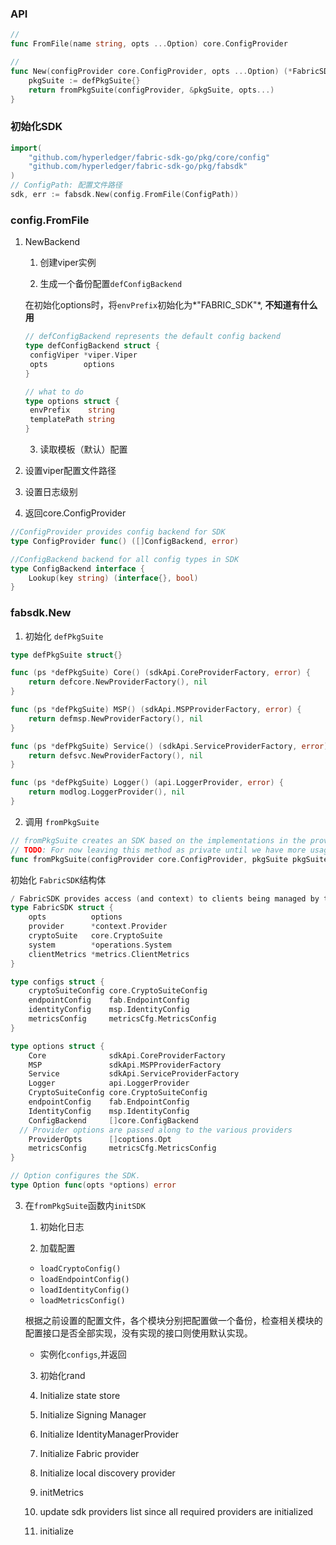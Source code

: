 ### API

```go
// 
func FromFile(name string, opts ...Option) core.ConfigProvider

//
func New(configProvider core.ConfigProvider, opts ...Option) (*FabricSDK, error) {
	pkgSuite := defPkgSuite{}
	return fromPkgSuite(configProvider, &pkgSuite, opts...)
}
```

### 初始化SDK

```go
import(
	"github.com/hyperledger/fabric-sdk-go/pkg/core/config"
	"github.com/hyperledger/fabric-sdk-go/pkg/fabsdk"
)
// ConfigPath: 配置文件路径
sdk, err := fabsdk.New(config.FromFile(ConfigPath))
```



### config.FromFile

1. NewBackend

   1) 创建viper实例

   2) 生成一个备份配置`defConfigBackend`

   在初始化options时，将`envPrefix`初始化为*"FABRIC_SDK"*,   **不知道有什么用**

   ```go
   // defConfigBackend represents the default config backend
   type defConfigBackend struct {
   	configViper *viper.Viper
   	opts        options
   }
   
   // what to do
   type options struct {
   	envPrefix    string
   	templatePath string
   }
   ```

   

   3) 读取模板（默认）配置

2. 设置viper配置文件路径
3. 设置日志级别
4. 返回core.ConfigProvider

```go
//ConfigProvider provides config backend for SDK
type ConfigProvider func() ([]ConfigBackend, error)

//ConfigBackend backend for all config types in SDK
type ConfigBackend interface {
	Lookup(key string) (interface{}, bool)
}
```

### fabsdk.New

1. 初始化 `defPkgSuite`

```go
type defPkgSuite struct{}

func (ps *defPkgSuite) Core() (sdkApi.CoreProviderFactory, error) {
	return defcore.NewProviderFactory(), nil
}

func (ps *defPkgSuite) MSP() (sdkApi.MSPProviderFactory, error) {
	return defmsp.NewProviderFactory(), nil
}

func (ps *defPkgSuite) Service() (sdkApi.ServiceProviderFactory, error) {
	return defsvc.NewProviderFactory(), nil
}

func (ps *defPkgSuite) Logger() (api.LoggerProvider, error) {
	return modlog.LoggerProvider(), nil
}
```



2. 调用 `fromPkgSuite`

```go
// fromPkgSuite creates an SDK based on the implementations in the provided pkg suite.
// TODO: For now leaving this method as private until we have more usage.
func fromPkgSuite(configProvider core.ConfigProvider, pkgSuite pkgSuite, opts ...Option) (*FabricSDK, error)
```

初始化 `FabricSDK`结构体

```go
/ FabricSDK provides access (and context) to clients being managed by the SDK.
type FabricSDK struct {
	opts          options
	provider      *context.Provider
	cryptoSuite   core.CryptoSuite
	system        *operations.System
	clientMetrics *metrics.ClientMetrics
}

type configs struct {
	cryptoSuiteConfig core.CryptoSuiteConfig
	endpointConfig    fab.EndpointConfig
	identityConfig    msp.IdentityConfig
	metricsConfig     metricsCfg.MetricsConfig
}

type options struct {
	Core              sdkApi.CoreProviderFactory
	MSP               sdkApi.MSPProviderFactory
	Service           sdkApi.ServiceProviderFactory
	Logger            api.LoggerProvider
	CryptoSuiteConfig core.CryptoSuiteConfig
	endpointConfig    fab.EndpointConfig
	IdentityConfig    msp.IdentityConfig
	ConfigBackend     []core.ConfigBackend
  // Provider options are passed along to the various providers
	ProviderOpts      []coptions.Opt 
	metricsConfig     metricsCfg.MetricsConfig
}

// Option configures the SDK.
type Option func(opts *options) error
```



3. 在`fromPkgSuite`函数内`initSDK`

   1) 初始化日志

   2) 加载配置

   * `loadCryptoConfig()`
   * `loadEndpointConfig()`
   * `loadIdentityConfig()`
   * `loadMetricsConfig()`

   根据之前设置的配置文件，各个模块分别把配置做一个备份，检查相关模块的配置接口是否全部实现，没有实现的接口则使用默认实现。

   * 实例化`configs`,并返回

   3) 初始化rand

   4) Initialize state store

   5) Initialize Signing Manager

   6) Initialize IdentityManagerProvider

   7) Initialize Fabric provider

   8) Initialize local discovery provider

   9) initMetrics
   
   10) update sdk providers list since all required providers are initialized
   
   11) initialize